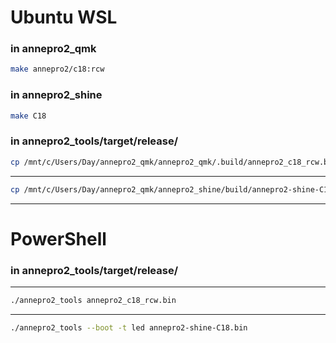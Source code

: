 # Ubuntu WSL

### in annepro2_qmk
```bash
make annepro2/c18:rcw
```

### in annepro2_shine
```bash
make C18
```

### in annepro2_tools/target/release/
```bash
cp /mnt/c/Users/Day/annepro2_qmk/annepro2_qmk/.build/annepro2_c18_rcw.bin /mnt/c/Users/Day/annepro2_qmk/annepro2_tools/target/release/
```

------------

```bash
cp /mnt/c/Users/Day/annepro2_qmk/annepro2_shine/build/annepro2-shine-C18.bin /mnt/c/Users/Day/annepro2_qmk/annepro2_tools/target/release/
```

------------


# PowerShell
### in annepro2_tools/target/release/

------------

```bash
./annepro2_tools annepro2_c18_rcw.bin
```

------------

```bash
./annepro2_tools --boot -t led annepro2-shine-C18.bin
```
